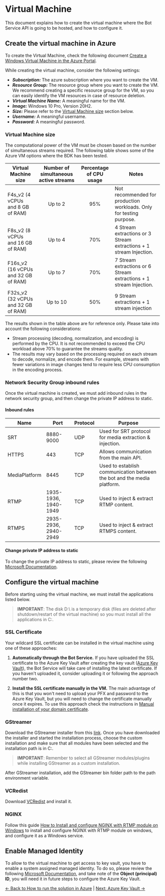 # Virtual Machine

This document explains how to create the virtual machine where the Bot Service API is going to be hosted, and how to configure it.

## Create the virtual machine in Azure

To create the Virtual Machine, check the following document [Create a Windows Virtual Machine in the Azure Portal](https://docs.microsoft.com/en-us/azure/virtual-machines/windows/quick-create-portal).

While creating the virtual machine, consider the following settings:

- ***Subscription:*** The azure subscription where you want to create the VM.
- ***Resource Group:*** The resource group where you want to create the VM. We recommend creating a specific resource group for the VM, so you can easily identify the VM resources in case of resource deletion.
- ***Virtual Machine Name:*** A meaningful name for the VM.
- ***Image:*** Windows 10 Pro, Version 20H2.
- ***Size:*** Please refer to the [Virtual Machine size](#virtual-machine-size) section below.
- ***Username:*** A meaningful username.
- ***Password:*** A meaningful password.

### Virtual Machine size

The computational power of the VM must be chosen based on the number of simultaneous streams required. The following table shows some of the Azure VM options where the BDK has been tested.

| Virtual Machine size                | Number of simultaneous active streams | Percentage of CPU usage | Notes                          |
|-------------------------------------|:-------------------------------------:|:-----------------------:|--------------------------------|
| F4s_v2 (4 vCPUs and 8 GB of RAM)    | Up to 2                               | 95%                     | Not recommended for production workloads. Only for testing purpose. |
| F8s_v2 (8 vCPUs and 16 GB of RAM)   | Up to 4                               | 70%                     | 4 Stream extractions or 3 Stream extractions + 1 stream Injection.  |
| F16s_v2 (16 vCPUs and 32 GB of RAM) | Up to 7                               | 70%                     | 7 Stream extractions or 6 Stream extractions + 1 stream Injection.  |
| F32s_v2 (32 vCPUs and 32 GB of RAM) | Up to 10                              | 50%                     | 9 Stream extractions + 1 stream injection                           |

The results shown in the table above are for reference only. Please take into account the following considerations:

- Stream processing (decoding, normalization, and encoding) is performed by the CPU. It is not recommended to exceed the CPU workload above 70% to guarantee the streams quality.
- The results may vary based on the processing required on each stream to decode, normalize, and encode them. For example, streams with fewer variations in image changes tend to require less CPU consumption in the encoding process.

### Network Security Group inbound rules

Once the virtual machine is created, we must add inbound rules in the network security group, and then change the private IP address to static.

#### Inbound rules

| Name            | Port      | Protocol | Purpose                                                                 |
|-----------------|-----------|----------|-------------------------------------------------------------------------|
| SRT             | 8880-9000 | UDP      | Used for SRT protocol for media extraction & injection.                 |
| HTTPS           | 443       | TCP      | Allows communication from the main API.                                 |
| MediaPlatform   | 8445      | TCP      | Used to establish communication between the bot and the media platform. |
| RTMP            | 1935-1936, 1940-1949 | TCP      | Used to inject & extract RTMP content.                       |
| RTMPS           | 2935-2936, 2940-2949 | TCP      | Used to inject & extract RTMPS content.                      |

#### Change private IP address to static

To change the private IP address to static, please review the following [Microsoft Documentation](https://docs.microsoft.com/en-us/azure/virtual-network/ip-services/virtual-networks-static-private-ip-arm-pportal#change-private-ip-address-to-static).

## Configure the virtual machine

Before starting using the virtual machine, we must install the applications listed below.

> **IMPORTANT**: The disk D:\ is a temporary disk (files are deleted after shutdown/restart of the virtual machine) so you must install all the applications in C:\.

### SSL Certificate

Your wildcard SSL certificate can be installed in the virtual machine using one of these approaches:

1. **Automatically through the Bot Service.** If you have uploaded the SSL certificate to the Azure Key Vault after creating the key vault ([Azure Key Vault](azure-key-vault.md)), the Bot Service will take care of installing the latest certificate. If you haven't uploaded it, consider uploading it or following the approach number two.

2. **Install the SSL certificate manually in the VM.** The main advantage of this is that you won't need to upload your PFX and password to the Azure Key Vault, but you will need to change the certificate manually once it expires. To use this approach check the instructions in [Manual installation of your domain certificate](../common/install-domain-certificate.md).

### GStreamer

Download the GStreamer installer from this [link](https://gstreamer.freedesktop.org/data/pkg/windows/1.18.6/mingw/gstreamer-1.0-mingw-x86_64-1.18.6.msi). Once you have downloaded the installer and started the installation process, choose the custom installation and make sure that all modules have been selected and the installation path is in C:\.

> **IMPORTANT**: Remember to select all GStreamer modules/plugins while installing GStreamer as a custom installation.

After GStreamer installation, add the GStreamer bin folder path to the path environment variable.

### VCRedist

Download [VCRedist](https://aka.ms/vs/16/release/vc_redist.x64.exe) and install it.

### NGINX

Follow this guide [How to Install and configure NGINX with RTMP module on Windows](../common/install-and-configure-nginx-with-rtmp-module-on-windows.md) to install and configure NGINX with RTMP module on windows, and configure it as a Windows service.

## Enable Managed Identity

To allow to the virtual machine to get access to key vault, you have to enable a system assigned managed identity. To do so, please review the following [Microsoft Documentation](https://docs.microsoft.com/en-us/azure/active-directory/managed-identities-azure-resources/qs-configure-portal-windows-vm#enable-system-assigned-managed-identity-on-an-existing-vm), and take note of the **Object (principal) ID**, you will need it in future steps to configure the Azure Key Vault.

[← Back to How to run the solution in Azure](README.md#provision-azure-resources) | [Next: Azure Key Vault →](azure-key-vault.md#azure-key-vault)
